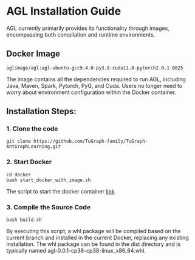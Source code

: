 # AGL Installation Guide

AGL currently primarily provides its functionality through images, encompassing both compilation and runtime
environments.

## Docker Image

```
aglimage/agl:agl-ubuntu-gcc9.4.0-py3.8-cuda11.8-pytorch2.0.1-0825
```

The image contains all the dependencies required to run AGL, including Java, Maven, Spark, Pytorch, PyG, and Cuda.
Users no longer need to worry about environment configuration within the Docker container.

## Installation Steps:

### 1. Clone the code

```
git clone https://github.com/TuGraph-family/TuGraph-AntGraphLearning.git
```

### 2. Start Docker

```
cd docker
bash start_docker_with_image.sh
```

The script to start the docker container [link](../../../docker/start_docker_with_image.sh)

### 3. Compile the Source Code

```
bash build.sh
```

By executing this script, a whl package will be compiled based on the current branch and installed in the current
Docker, replacing any existing installation. The whl package can be found in the dist directory and is typically named
agl-0.0.1-cp38-cp38-linux_x86_64.whl.






